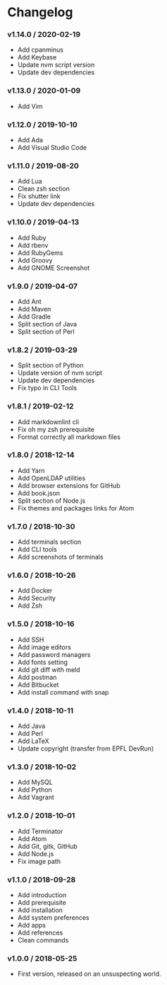 Changelog
=========

### v1.14.0 / 2020-02-19

  - Add cpanminus
  - Add Keybase
  - Update nvm script version
  - Update dev dependencies

### v1.13.0 / 2020-01-09

  - Add Vim

### v1.12.0 / 2019-10-10

  - Add Ada
  - Add Visual Studio Code

### v1.11.0 / 2019-08-20

  - Add Lua
  - Clean zsh section
  - Fix shutter link
  - Update dev dependencies

### v1.10.0 / 2019-04-13

  - Add Ruby
  - Add rbenv
  - Add RubyGems
  - Add Groovy
  - Add GNOME Screenshot

### v1.9.0 / 2019-04-07

  - Add Ant
  - Add Maven
  - Add Gradle
  - Split section of Java
  - Split section of Perl

### v1.8.2 / 2019-03-29

  - Split section of Python
  - Update version of nvm script
  - Update dev dependencies
  - Fix typo in CLI Tools

### v1.8.1 / 2019-02-12

  - Add markdownlint cli
  - Fix oh my zsh prerequisite
  - Format correctly all markdown files

### v1.8.0 / 2018-12-14

  - Add Yarn
  - Add OpenLDAP utilities
  - Add browser extensions for GitHub
  - Add book.json
  - Split section of Node.js
  - Fix themes and packages links for Atom

### v1.7.0 / 2018-10-30

  - Add terminals section
  - Add CLI tools
  - Add screenshots of terminals

### v1.6.0 / 2018-10-26

  - Add Docker
  - Add Security
  - Add Zsh

### v1.5.0 / 2018-10-16

  - Add SSH
  - Add image editors
  - Add password managers
  - Add fonts setting
  - Add git diff with meld
  - Add postman
  - Add Bitbucket
  - Add install command with snap

### v1.4.0 / 2018-10-11

  - Add Java
  - Add Perl
  - Add LaTeX
  - Update copyright (transfer from EPFL DevRun)

### v1.3.0 / 2018-10-02

  - Add MySQL
  - Add Python
  - Add Vagrant

### v1.2.0 / 2018-10-01

  - Add Terminator
  - Add Atom
  - Add Git, gitk, GitHub
  - Add Node.js
  - Fix image path

### v1.1.0 / 2018-09-28

  - Add introduction
  - Add prerequisite
  - Add installation
  - Add system preferences
  - Add apps
  - Add references
  - Clean commands

### v1.0.0 / 2018-05-25

  - First version, released on an unsuspecting world.
